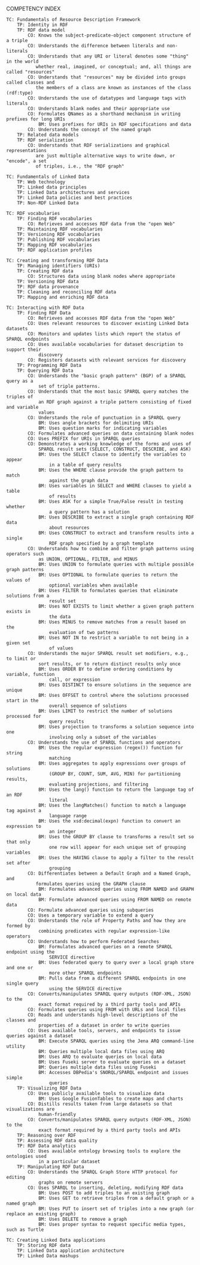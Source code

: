 COMPETENCY INDEX

    TC: Fundamentals of Resource Description Framework 
        TP: Identity in RDF 
        TP: RDF data model 
            CO: Knows the subject-predicate-object component structure of a triple 
            CO: Understands the difference between literals and non-literals
            CO: Understands that any URI or literal denotes some "thing" in the world 
               whether real, imagined, or conceptual; and, all things are called "resources"
            CO: Understands that "resources" may be divided into groups called classes and 
               the members of a class are known as instances of the class (rdf:type)
            CO: Understands the use of datatypes and language tags with literals
            CO: Understands blank nodes and their appropriate use
            CO: Formulates QNames as a shorthand mechanism in writing prefixes for long URIs 
                BM: Uses prefixes for URIs in RDF specifications and data
            CO: Understands the concept of the named graph
        TP: Related data models
        TP: RDF serialization
            CO: Understands that RDF serializations and graphical representations 
               are just multiple alternative ways to write down, or "encode", a set 
               of triples, i.e., the "RDF graph"

    TC: Fundamentals of Linked Data
        TP: Web technology
        TP: Linked data principles
        TP: Linked Data architectures and services
        TP: Linked Data policies and best practices
        TP: Non-RDF Linked Data

    TC: RDF vocabularies
        TP: Finding RDF vocabularies
            CO: Retrieves and accesses RDF data from the "open Web"
        TP: Maintaining RDF vocabularies
        TP: Versioning RDF vocabularies
        TP: Publishing RDF vocabularies
        TP: Mapping RDF vocabularies
        TP: RDF application profiles

    TC: Creating and transforming RDF Data
        TP: Managing identifiers (URIs)
        TP: Creating RDF data
            CO: Structures data using blank nodes where appropriate    
        TP: Versioning RDF data
        TP: RDF data provenance
        TP: Cleaning and reconciling RDF data
        TP: Mapping and enriching RDF data

    TC: Interacting with RDF Data
        TP: Finding RDF Data
            CO: Retrieves and accesses RDF data from the "open Web"
            CO: Uses relevant resources to discover existing Linked Data datasets
            CO: Monitors and updates lists which report the status of SPARQL endpoints
            CO: Uses available vocabularies for dataset description to support their
                discovery
            CO: Registers datasets with relevant services for discovery        
        TP: Programming RDF Data
        TP: Querying RDF Data
            CO: Understands the "basic graph pattern" (BGP) of a SPARQL query as a 
                set of triple patterns.
            CO: Understands that the most basic SPARQL query matches the triples of 
                an RDF graph against a triple pattern consisting of fixed and variable 
                values
            CO: Understands the role of punctuation in a SPARQL query
                BM: Uses angle brackets for delimiting URIs
                BM: Uses question marks for indicating variables
            CO: Formulates advanced queries on data containing blank nodes
            CO: Uses PREFIX for URIs in SPARQL queries
            CO: Demonstrates a working knowledge of the forms and uses of 
                SPARQL result sets (SELECT, CONSTRUCT, DESCRIBE, and ASK)
                BM: Uses the SELECT clause to identify the variables to appear 
                    in a table of query results
                BM: Uses the WHERE clause provide the graph pattern to match
                    against the graph data
                BM: Uses variables in SELECT and WHERE clauses to yield a table
                    of results
                BM: Uses ASK for a simple True/False result in testing whether
                    a query pattern has a solution
                BM: Uses DESCRIBE to extract a single graph containing RDF data
                    about resources
                BM: Uses CONSTRUCT to extract and transform results into a single
                    RDF graph specified by a graph template
            CO: Understands how to combine and filter graph patterns using operators such 
                as UNION, OPTIONAL, FILTER, and MINUS
                BM: Uses UNION to formulate queries with multiple possible graph patterns
                BM: Uses OPTIONAL to formulate queries to return the values of
                    optional variables when available
                BM: Uses FILTER to formulates queries that eliminate solutions from a
                    result set
                BM: Uses NOT EXISTS to limit whether a given graph pattern exists in
                    the data
                BM: Uses MINUS to remove matches from a result based on the
                    evaluation of two patterns
                BM: Uses NOT IN to restrict a variable to not being in a given set 
                    of values
            CO: Understands the major SPARQL result set modifiers, e.g., to limit or
                sort results, or to return distinct results only once
                BM: Uses ORDER BY to define ordering conditions by variable, function
                    call, or expression
                BM: Uses DISTINCT to ensure solutions in the sequence are unique
                BM: Uses OFFSET to control where the solutions processed start in the
                    overall sequence of solutions
                BM: Uses LIMIT to restrict the number of solutions processed for
                    query results
                BM: Uses projection to transforms a solution sequence into one
                    involving only a subset of the variables 
            CO: Understands the use of SPARQL functions and operators
                BM: Uses the regular expression (regex()) function for string
                    matching
                BM: Uses aggregates to apply expressions over groups of solutions
                    (GROUP BY, COUNT, SUM, AVG, MIN) for partitioning results,
                    evaluating projections, and filtering
                BM: Uses the lang() function to return the language tag of an RDF
                    literal
                BM: Uses the langMatches() function to match a language tag against a
                    language range
                BM: Uses the xsd:decimal(expn) function to convert an expression to
                    an integer
                BM: Uses the GROUP BY clause to transforms a result set so that only
                    one row will appear for each unique set of grouping variables 
                BM: Uses the HAVING clause to apply a filter to the result set after
                    grouping             
            CO: Differentiates between a Default Graph and a Named Graph, and
               formulates queries using the GRAPH clause
                BM: Formulates advanced queries using FROM NAMED and GRAPH on local data
                BM: Formulate advanced queries using FROM NAMED on remote data
            CO: Formulate advanced queries using subqueries
            CO: Uses a temporary variable to extend a query
            CO: Understands the role of Property Paths and how they are formed by
                combining predicates with regular expression-like operators
            CO: Understands how to perform Federated Searches
                BM: Formulates advanced queries on a remote SPARQL endpoint using the
                    SERVICE directive
                BM: Uses federated query to query over a local graph store and one or
                    more other SPARQL endpoints
                BM: Pulls data from a different SPARQL endpoints in one single query
                    using the SERVICE directive
            CO: Converts/manipulates SPARQL query outputs (RDF-XML, JSON) to the
                exact format required by a third party tools and APIs
            CO: Formulates queries using FROM with URLs and local files
            CO: Reads and understands high-level descriptions of the classes and
                properties of a dataset in order to write queries 
            CO: Uses available tools, servers, and endpoints to issue queries against a dataset 
                BM: Execute SPARQL queries using the Jena ARQ command-line utility
                BM: Queries multiple local data files using ARQ
                BM: Uses ARQ to evaluate queries on local data
                BM: Uses Fuseki server to evaluate queries on a dataset
                BM: Queries multiple data files using Fuseki
                BM: Accesses DBPedia's SNORQL/SPARQL endpoint and issues simple
                    queries              
        TP: Visualizing RDF Data
            CO: Uses publicly available tools to visualize data
                BM: Uses Google FusionTables to create maps and charts
            CO: Distills results taken from large datasets so that visualizations are
                human-friendly
            CO: Converts/manipulates SPARQL query outputs (RDF-XML, JSON) to the
                exact format required by a third party tools and APIs    
        TP: Reasoning over RDF
        TP: Assessing RDF data quality
        TP: RDF Data analytics
            CO: Uses available ontology browsing tools to explore the ontologies used
                in a particular dataset    
        TP: Manipulating RDF Data
            CO: Understands the SPARQL Graph Store HTTP protocol for editing 
                graphs on remote servers
            CO: Uses SPARQL to inserting, deleting, modifying RDF data
                BM: Uses POST to add triples to an existing graph
                BM: Uses GET to retrieve triples from a default graph or a named graph
                BM: Uses PUT to insert set of triples into a new graph (or replace an existing graph)
                BM: Uses DELETE to remove a graph
                BM: Uses proper syntax to request specific media types, such as Turtle              

    TC: Creating Linked Data applications
        TP: Storing RDF data
        TP: Linked Data application architecture
        TP: Linked Data mashups




